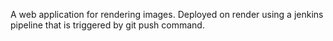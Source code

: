 
A web application for rendering images. Deployed on render using a jenkins pipeline that is triggered by git push command.